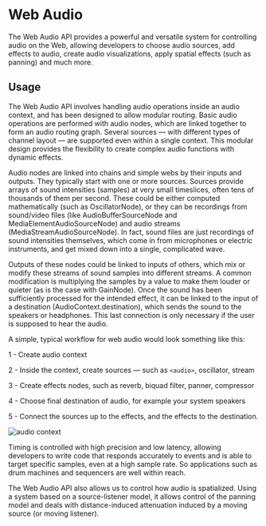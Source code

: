# Web Audio
The Web Audio API provides a powerful and versatile system for controlling audio on the Web, allowing developers to choose audio sources, add effects to audio, create audio visualizations, apply spatial effects (such as panning) and much more.

## Usage
The Web Audio API involves handling audio operations inside an audio context, and has been designed to allow modular routing. Basic audio operations are performed with audio nodes, which are linked together to form an audio routing graph. Several sources — with different types of channel layout — are supported even within a single context. This modular design provides the flexibility to create complex audio functions with dynamic effects.

Audio nodes are linked into chains and simple webs by their inputs and outputs. They typically start with one or more sources. Sources provide arrays of sound intensities (samples) at very small timeslices, often tens of thousands of them per second. These could be either computed mathematically (such as OscillatorNode), or they can be recordings from sound/video files (like AudioBufferSourceNode and MediaElementAudioSourceNode) and audio streams (MediaStreamAudioSourceNode). In fact, sound files are just recordings of sound intensities themselves, which come in from microphones or electric instruments, and get mixed down into a single, complicated wave.

Outputs of these nodes could be linked to inputs of others, which mix or modify these streams of sound samples into different streams. A common modification is multiplying the samples by a value to make them louder or quieter (as is the case with GainNode). Once the sound has been sufficiently processed for the intended effect, it can be linked to the input of a destination (AudioContext.destination), which sends the sound to the speakers or headphones. This last connection is only necessary if the user is supposed to hear the audio.

A simple, typical workflow for web audio would look something like this:

1 - Create audio context

2 - Inside the context, create sources — such as ```<audio>```, oscillator, stream

3 - Create effects nodes, such as reverb, biquad filter, panner, compressor

4 - Choose final destination of audio, for example your system speakers

5 - Connect the sources up to the effects, and the effects to the destination.

![audio context](https://user-images.githubusercontent.com/20034230/79268779-68472d00-7eef-11ea-8e22-8e93e9fa95f4.png)

Timing is controlled with high precision and low latency, allowing developers to write code that responds accurately to events and is able to target specific samples, even at a high sample rate. So applications such as drum machines and sequencers are well within reach.

The Web Audio API also allows us to control how audio is spatialized. Using a system based on a source-listener model, it allows control of the panning model and deals with distance-induced attenuation induced by a moving source (or moving listener).